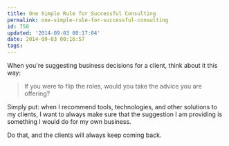 ```yaml
---
title: One Simple Rule for Successful Consulting
permalink: one-simple-rule-for-successful-consulting
id: 750
updated: '2014-09-03 00:17:04'
date: 2014-09-03 00:16:57
tags:
---
```


When you're suggesting business decisions for a client, think about it this way:

> If you were to flip the roles, would you take the advice you are offering?

Simply put: when I recommend tools, technologies, and other solutions to my clients, I want to always make sure that the suggestion I am providing is something I would do for my own business.

Do that, and the clients will always keep coming back.